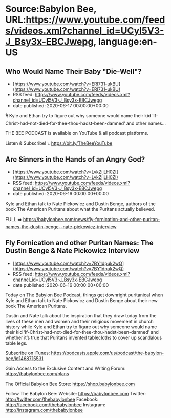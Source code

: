 # Source:Babylon Bee, URL:https://www.youtube.com/feeds/videos.xml?channel_id=UCyl5V3-J_Bsy3x-EBCJwepg, language:en-US

## Who Would Name Their Baby "Die-Well"?
 - [https://www.youtube.com/watch?v=ERl731-ukBU](https://www.youtube.com/watch?v=ERl731-ukBU)
 - RSS feed: https://www.youtube.com/feeds/videos.xml?channel_id=UCyl5V3-J_Bsy3x-EBCJwepg
 - date published: 2020-06-17 00:00:00+00:00

🎙️ Kyle and Ethan try to figure out why someone would name their kid ‘If-Christ-had-not-died-for-thee-thou-hadst-been-damned’ and other names...

THE BEE PODCAST is available on YouTube & all podcast platforms. 

Listen & Subscribe! ⤵️
https://bit.ly/TheBeeYouTube

## Are Sinners in the Hands of an Angry God?
 - [https://www.youtube.com/watch?v=LvkZijLH0ZI](https://www.youtube.com/watch?v=LvkZijLH0ZI)
 - RSS feed: https://www.youtube.com/feeds/videos.xml?channel_id=UCyl5V3-J_Bsy3x-EBCJwepg
 - date published: 2020-06-16 00:00:00+00:00

Kyle and Ethan talk to Nate Pickowicz and Dustin Benge, authors of the book The American Puritans about what the Puritans actually believed. 

FULL ➡️ https://babylonbee.com/news/fly-fornication-and-other-puritan-names-the-dustin-benge--nate-pickowicz-interview

## Fly Fornication and other Puritan Names: The Dustin Benge & Nate Pickowicz Interview
 - [https://www.youtube.com/watch?v=7BY1dpuk2wQ](https://www.youtube.com/watch?v=7BY1dpuk2wQ)
 - RSS feed: https://www.youtube.com/feeds/videos.xml?channel_id=UCyl5V3-J_Bsy3x-EBCJwepg
 - date published: 2020-06-16 00:00:00+00:00

Today on The Babylon Bee Podcast, things get downright puritanical when Kyle and Ethan talk to Nate Pickowicz and Dustin Benge about their new book The American Puritans.

Dustin and Nate talk about the inspiration that they draw today from the lives of these men and women and their religious movement in church history while Kyle and Ethan try to figure out why someone would name their kid ‘If-Christ-had-not-died-for-thee-thou-hadst-been-damned’ and whether it’s true that Puritans invented tablecloths to cover up scandalous table legs.

Subscribe on iTunes: https://podcasts.apple.com/us/podcast/the-babylon-bee/id1468715531

Gain Access to the Exclusive Content and Writing Forum: https://babylonbee.com/plans

The Official Babylon Bee Store: https://shop.babylonbee.com

Follow The Babylon Bee:
Website: https://babylonbee.com
Twitter: http://twitter.com/thebabylonbee
Facebook: http://facebook.com/thebabylonbee
Instagram: http://instagram.com/thebabylonbee

